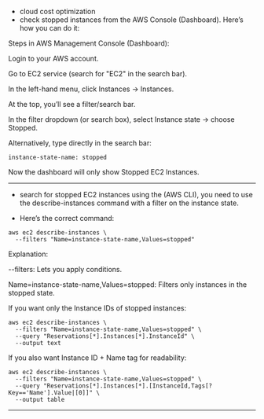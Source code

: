 - cloud cost optimization
- check stopped instances from the AWS Console (Dashboard). Here’s how you can do it:

Steps in AWS Management Console (Dashboard):

Login to your AWS account.

Go to EC2 service (search for "EC2" in the search bar).

In the left-hand menu, click Instances → Instances.

At the top, you’ll see a filter/search bar.

In the filter dropdown (or search box), select Instance state → choose Stopped.

Alternatively, type directly in the search bar:
```
instance-state-name: stopped
```

Now the dashboard will only show Stopped EC2 Instances.


---
- search for stopped EC2 instances using the (AWS CLI), you need to use the describe-instances command with a filter on the instance state.

- Here’s the correct command:
```
aws ec2 describe-instances \
  --filters "Name=instance-state-name,Values=stopped"
```

Explanation:

--filters: Lets you apply conditions.

Name=instance-state-name,Values=stopped: Filters only instances in the stopped state.

If you want only the Instance IDs of stopped instances:
```
aws ec2 describe-instances \
  --filters "Name=instance-state-name,Values=stopped" \
  --query "Reservations[*].Instances[*].InstanceId" \
  --output text
```

 If you also want Instance ID + Name tag for readability:

```
aws ec2 describe-instances \
  --filters "Name=instance-state-name,Values=stopped" \
  --query "Reservations[*].Instances[*].[InstanceId,Tags[?Key=='Name'].Value|[0]]" \
  --output table
```
---
